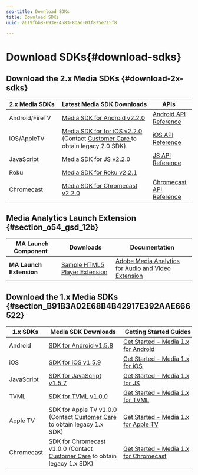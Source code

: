 ```yaml
---
seo-title: Download SDKs
title: Download SDKs
uuid: a619fbb8-693e-4583-8dad-0ff875e715f8

---
```


# Download SDKs{#download-sdks}

## Download the 2.x Media SDKs {#download-2x-sdks}

| 2.x&nbsp;Media&nbsp;SDKs&nbsp; | Latest&nbsp;Media&nbsp;SDK&nbsp;Downloads | &nbsp;APIs&nbsp;&nbsp; | &nbsp;Documentation&nbsp; |
| --- | --- | --- | --- |
| Android/FireTV | [Media SDK for Android v2.2.0](https://github.com/Adobe-Marketing-Cloud/media-sdks/releases/tag/android-v2.2.0) | [Android API Reference](https://adobe-marketing-cloud.github.io/media-sdks/reference/android/) | [Set up Android](/help/sdk-implement/setup/set-up-android.md) |
| iOS/AppleTV | [Media SDK for for iOS v2.2.0](https://github.com/Adobe-Marketing-Cloud/media-sdks/releases/tag/ios-v2.2.0) (Contact [Customer Care ](https://helpx.adobe.com/marketing-cloud/contact-support.html) to obtain legacy 2.0 SDK) | [iOS API Reference](https://adobe-marketing-cloud.github.io/media-sdks/reference/ios/) | [Set up iOS](/help/sdk-implement/setup/set-up-ios.md) |
| JavaScript | [Media SDK for JS v2.2.0](https://github.com/Adobe-Marketing-Cloud/media-sdks/releases/tag/js-v2.2.0) | [JS API Reference](https://adobe-marketing-cloud.github.io/media-sdks/reference/javascript/) | [Set up JavaScript](/help/sdk-implement/setup/set-up-js.md) |
| Roku | [Media SDK for Roku v2.2.1](https://github.com/Adobe-Marketing-Cloud/media-sdks/releases/tag/roku-v2.2.1) | | [Set up Roku](/help/sdk-implement/setup/set-up-roku.md) |
| Chromecast | [Media SDK for Chromecast v2.2.0](https://github.com/Adobe-Marketing-Cloud/media-sdks/releases/tag/chromecast-v2.2.0) | [Chromecast API Reference](https://adobe-marketing-cloud.github.io/media-sdks/reference/chromecast/) | [Set up Chromecast](/help/sdk-implement/setup/set-up-chromecast.md) |

## Media Analytics Launch Extension {#section_o54_gsd_12b}

|  MA Launch Component&nbsp;&nbsp; | Downloads | Documentation |
|---|---|---|
| **MA Launch Extension** | [Sample HTML5 Player Extension](https://github.com/adobe/reactor-adobe-va-sample-player) | [Adobe Media Analytics for Audio and Video Extension](https://docs.adobelaunch.com/extension-reference/web/adobe-media-analytics-for-audio-and-video-extension) |

## Download the 1.x Media SDKs {#section_B91B3A02E68B4B42917E392AAE666522}

| 1.x&nbsp;SDKs&nbsp; | &nbsp;Media&nbsp;SDK&nbsp;Downloads&nbsp; | &nbsp;Getting&nbsp;Started&nbsp;Guides&nbsp; |
| --- | --- | --- |
| Android | [SDK for Android v1.5.8](https://github.com/Adobe-Marketing-Cloud/video-heartbeat/releases/tag/android-v1.5.8) | [Get Started - Media 1.x for Android](setup/vhl-dev-guide-v15_android.pdf) | 
| iOS | [SDK for iOS v1.5.9](https://github.com/Adobe-Marketing-Cloud/video-heartbeat/releases/tag/ios-v1.5.9) | [Get Started - Media 1.x for iOS](setup/vhl-dev-guide-v15_ios.pdf) | 
| JavaScript | [SDK for JavaScript v1.5.7](https://github.com/Adobe-Marketing-Cloud/video-heartbeat/releases/tag/js-v1.5.7) | [Get Started - Media 1.x for JS](setup/vhl-dev-guide-v15_js.pdf) | 
| TVML | [SDK for TVML v1.0.0](https://github.com/Adobe-Marketing-Cloud/video-heartbeat/releases/tag/tvml-v1.0.0) | [Get Started - Media 1.x for TVML](setup/vhl_tvml.pdf) |
| Apple TV | SDK for Apple TV v1.0.0 (Contact [Customer Care](https://helpx.adobe.com/marketing-cloud/contact-support.html) to obtain legacy 1.x SDK) | [Get Started - Media 1.x for Apple TV](setup/vhl-dev-guide-v1x_appletv.pdf) |
| Chromecast | SDK for Chromecast v1.0.0 (Contact [Customer Care](https://helpx.adobe.com/marketing-cloud/contact-support.html) to obtain legacy 1.x SDK) | [Get Started - Media 1.x for Chromecast](setup/chromecast_1.x_sdk.pdf) | 

